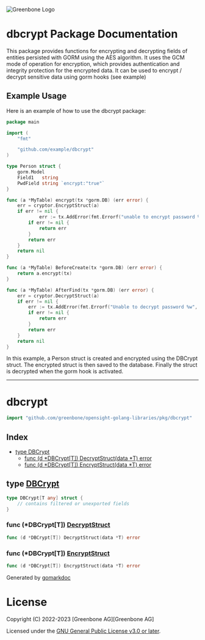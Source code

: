 ![Greenbone Logo](https://www.greenbone.net/wp-content/uploads/gb_new-logo_horizontal_rgb_small.png)

# dbcrypt Package Documentation

This package provides functions for encrypting and decrypting fields of entities persisted with GORM
using the AES algorithm. It uses the GCM mode of operation for encryption, which provides authentication and integrity 
protection for the encrypted data.
It can be used to encrypt / decrypt sensitive data using gorm hooks (see example)

## Example Usage

Here is an example of how to use the dbcrypt package:

```go
package main

import (
	"fmt"

	"github.com/example/dbcrypt"
)

type Person struct {
	gorm.Model
	Field1   string
	PwdField string `encrypt:"true"`
}

func (a *MyTable) encrypt(tx *gorm.DB) (err error) {
	err = cryptor.EncryptStruct(a)
	if err != nil {
        	err := tx.AddError(fmt.Errorf("unable to encrypt password %w", err))
		if err != nil {
			return err
		}
		return err
	}
	return nil
}

func (a *MyTable) BeforeCreate(tx *gorm.DB) (err error) {
	return a.encrypt(tx)
}

func (a *MyTable) AfterFind(tx *gorm.DB) (err error) {
	err = cryptor.DecryptStruct(a)
	if err != nil {
		err := tx.AddError(fmt.Errorf("Unable to decrypt password %w", err))
		if err != nil {
			return err
		}
		return err
	}
	return nil
}

```

In this example, a Person struct is created and encrypted using the DBCrypt struct. The encrypted struct is then saved to the database. Finally the struct is decrypted when the gorm hook is 
activated.

---

<!-- gomarkdoc:embed:start -->

<!-- Code generated by gomarkdoc. DO NOT EDIT -->

# dbcrypt

```go
import "github.com/greenbone/opensight-golang-libraries/pkg/dbcrypt"
```

## Index

- [type DBCrypt](<#DBCrypt>)
  - [func \(d \*DBCrypt\[T\]\) DecryptStruct\(data \*T\) error](<#DBCrypt[T].DecryptStruct>)
  - [func \(d \*DBCrypt\[T\]\) EncryptStruct\(data \*T\) error](<#DBCrypt[T].EncryptStruct>)


<a name="DBCrypt"></a>
## type [DBCrypt](<https://github.com/greenbone/opensight-golang-libraries/blob/main/pkg/dbcrypt/dbcrypt.go#L19-L21>)



```go
type DBCrypt[T any] struct {
    // contains filtered or unexported fields
}
```

<a name="DBCrypt[T].DecryptStruct"></a>
### func \(\*DBCrypt\[T\]\) [DecryptStruct](<https://github.com/greenbone/opensight-golang-libraries/blob/main/pkg/dbcrypt/dbcrypt.go#L53>)

```go
func (d *DBCrypt[T]) DecryptStruct(data *T) error
```



<a name="DBCrypt[T].EncryptStruct"></a>
### func \(\*DBCrypt\[T\]\) [EncryptStruct](<https://github.com/greenbone/opensight-golang-libraries/blob/main/pkg/dbcrypt/dbcrypt.go#L29>)

```go
func (d *DBCrypt[T]) EncryptStruct(data *T) error
```



Generated by [gomarkdoc](<https://github.com/princjef/gomarkdoc>)


<!-- gomarkdoc:embed:end -->

# License

Copyright (C) 2022-2023 [Greenbone AG][Greenbone AG]

Licensed under the [GNU General Public License v3.0 or later](../../LICENSE).